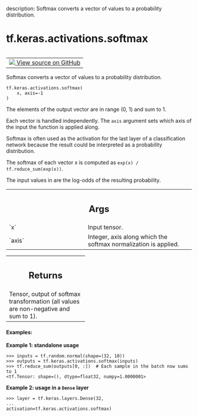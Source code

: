 description: Softmax converts a vector of values to a probability distribution.

<div itemscope itemtype="http://developers.google.com/ReferenceObject">
<meta itemprop="name" content="tf.keras.activations.softmax" />
<meta itemprop="path" content="Stable" />
</div>

# tf.keras.activations.softmax

<!-- Insert buttons and diff -->

<table class="tfo-notebook-buttons tfo-api nocontent" align="left">
<td>
  <a target="_blank" href="https://github.com/keras-team/keras/tree/v2.15.0/keras/activations.py#L46-L87">
    <img src="https://www.tensorflow.org/images/GitHub-Mark-32px.png" />
    View source on GitHub
  </a>
</td>
</table>



Softmax converts a vector of values to a probability distribution.


<pre class="devsite-click-to-copy prettyprint lang-py tfo-signature-link">
<code>tf.keras.activations.softmax(
    x, axis=-1
)
</code></pre>



<!-- Placeholder for "Used in" -->

The elements of the output vector are in range (0, 1) and sum to 1.

Each vector is handled independently. The `axis` argument sets which axis
of the input the function is applied along.

Softmax is often used as the activation for the last
layer of a classification network because the result could be interpreted as
a probability distribution.

The softmax of each vector x is computed as
`exp(x) / tf.reduce_sum(exp(x))`.

The input values in are the log-odds of the resulting probability.

<!-- Tabular view -->
 <table class="responsive fixed orange">
<colgroup><col width="214px"><col></colgroup>
<tr><th colspan="2"><h2 class="add-link">Args</h2></th></tr>

<tr>
<td>
`x`<a id="x"></a>
</td>
<td>
Input tensor.
</td>
</tr><tr>
<td>
`axis`<a id="axis"></a>
</td>
<td>
Integer, axis along which the softmax normalization is applied.
</td>
</tr>
</table>



<!-- Tabular view -->
 <table class="responsive fixed orange">
<colgroup><col width="214px"><col></colgroup>
<tr><th colspan="2"><h2 class="add-link">Returns</h2></th></tr>
<tr class="alt">
<td colspan="2">
Tensor, output of softmax transformation (all values are non-negative
and sum to 1).
</td>
</tr>

</table>



#### Examples:



**Example 1: standalone usage**

```
>>> inputs = tf.random.normal(shape=(32, 10))
>>> outputs = tf.keras.activations.softmax(inputs)
>>> tf.reduce_sum(outputs[0, :])  # Each sample in the batch now sums to 1
<tf.Tensor: shape=(), dtype=float32, numpy=1.0000001>
```

**Example 2: usage in a `Dense` layer**

```
>>> layer = tf.keras.layers.Dense(32,
...                               activation=tf.keras.activations.softmax)
```